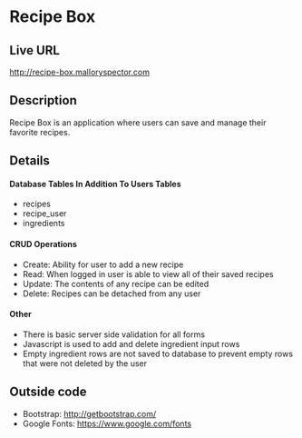 # Recipe Box

## Live URL
<http://recipe-box.malloryspector.com>

## Description
Recipe Box is an application where users can save and manage their favorite recipes.

## Details

#### Database Tables In Addition To Users Tables
* recipes
* recipe_user
* ingredients

#### CRUD Operations
* Create: Ability for user to add a new recipe
* Read: When logged in user is able to view all of their saved recipes
* Update: The contents of any recipe can be edited
* Delete: Recipes can be detached from any user

#### Other
* There is basic server side validation for all forms
* Javascript is used to add and delete ingredient input rows
* Empty ingredient rows are not saved to database to prevent empty rows that were not deleted by the user

## Outside code
* Bootstrap: http://getbootstrap.com/
* Google Fonts: https://www.google.com/fonts
